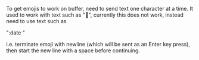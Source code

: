 To get emojis to work on buffer, need to send text one character at a time. 
It used to work with text such as ":date:", currently this does not work, 
instead need to use text such as

":date
 "
 
i.e. terminate emoji with newline (which will be sent as an Enter key press), 
then start the new line with a space before continuing.
